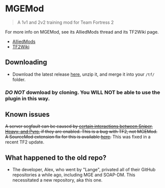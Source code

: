 # MGEMod
> A 1v1 and 2v2 training mod for Team Fortress 2

For more info on MGEMod, see its AlliedMods thread and its TF2Wiki page.

- [AlliedMods](https://forums.alliedmods.net/showthread.php?t=154755)
- [TF2Wiki](http://wiki.teamfortress.com/wiki/MGE_Mod)

## Downloading
- Download the latest release [here](https://github.com/sapphonie/MGEMod/releases/latest), unzip it, and merge it into your `/tf/` folder.

### ***DO NOT*** download by cloning. You WILL NOT be able to use the plugin in this way.

## Known issues
~~A server segfault can be caused by [certain interactions between Sniper, Heavy, and Pyro](https://forums.alliedmods.net/showthread.php?t=302264), if they are enabled. This is a bug with TF2, not MGEMod. A SourceMod extension fix for this is available [here](https://github.com/Kenzzer/JetPack_Fix).~~ This was fixed in a recent TF2 update.

## What happened to the old repo?
- The developer, Alex, who went by "Lange", privated all of their GitHub repositories a while ago, including MGE and SOAP-DM. This necessitated a new repository, aka this one.
